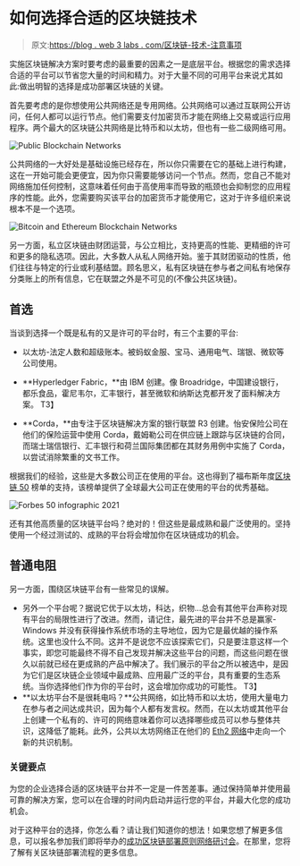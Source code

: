 # 如何选择合适的区块链技术

> 原文:[https://blog . web 3 labs . com/区块链-技术-注意事项](https://blog.web3labs.com/blockchain-technology-considerations)

实施区块链解决方案时要考虑的最重要的因素之一是底层平台。根据您的需求选择合适的平台可以节省您大量的时间和精力。对于大量不同的可用平台来说尤其如此:做出明智的选择是成功部署区块链的关键。

首先要考虑的是你想使用公共网络还是专用网络。公共网络可以通过互联网公开访问，任何人都可以运行节点。他们需要支付加密货币才能在网络上交易或运行应用程序。两个最大的区块链公共网络是比特币和以太坊，但也有一些二级网络可用。

![Public Blockchain Networks](../Images/d083ba5a8a9c2c0f971ade5d1f10006c.png)

公共网络的一大好处是基础设施已经存在，所以你只需要在它的基础上进行构建，这在一开始可能会更便宜，因为你只需要能够访问一个节点。然而，您自己不能对网络施加任何控制，这意味着任何由于高使用率而导致的瓶颈也会抑制您的应用程序的性能。此外，您需要购买该平台的加密货币才能使用它，这对于许多组织来说根本不是一个选项。

![Bitcoin and Ethereum Blockchain Networks](../Images/95489c9df4e77c9f5b283887e6ff5d42.png)

另一方面，私立区块链由财团运营，与公立相比，支持更高的性能、更精细的许可和更多的隐私选项。因此，大多数人从私人网络开始。鉴于其财团驱动的性质，他们往往与特定的行业或利基结盟。顾名思义，私有区块链在参与者之间私有地保存分类账上的所有信息，它在联盟之外是不可见的(不像公共区块链)。

## **首选**

当谈到选择一个既是私有的又是许可的平台时，有三个主要的平台:

*   以太坊-法定人数和超级账本。被蚂蚁金服、宝马、通用电气、瑞银、微软等公司使用。

*   **Hyperledger Fabric，**由 IBM 创建。像 Broadridge，中国建设银行，都乐食品，霍尼韦尔，汇丰银行，甚至微软和纳斯达克都开发了面料解决方案。
    T3】
*   **Corda，**由专注于区块链解决方案的银行联盟 R3 创建。怡安保险公司在他们的保险运营中使用 Corda，戴姆勒公司在供应链上跟踪与区块链的合同，而瑞士瑞信银行、汇丰银行和荷兰国际集团都在其财务用例中实施了 Corda，以尝试消除繁重的文书工作。

根据我们的经验，这些是大多数公司正在使用的平台。这也得到了福布斯年度[区块链 50](https://www.forbes.com/sites/michaeldelcastillo/2020/02/19/blockchain-50/?sh=47da825b7553) 榜单的支持，该榜单提供了全球最大公司正在使用的平台的优秀基础。

![Forbes 50 infographic 2021](../Images/8c0d4c4ee36fa3deac1c733d6e954f30.png)

还有其他高质量的区块链平台吗？绝对的！但这些是最成熟和最广泛使用的。坚持使用一个经过测试的、成熟的平台将会增加你在区块链成功的机会。

## **普通电阻**

另一方面，围绕区块链平台有一些常见的误解。

*   另外一个平台呢？据说它优于以太坊，科达，织物...总会有其他平台声称对现有平台的局限性进行了改进。然而，请记住，最先进的平台并不总是赢家- Windows 并没有获得操作系统市场的主导地位，因为它是最优越的操作系统。这里也没什么不同。这并不是说您不应该探索它们，只是要注意这样一个事实，即您可能最终不得不自己发现并解决这些平台的问题，而这些问题在很久以前就已经在更成熟的产品中解决了。我们展示的平台之所以被选中，是因为它们是区块链企业领域中最成熟、应用最广泛的平台，具有重要的生态系统。当你选择他们作为你的平台时，这会增加你成功的可能性。
    T3】
*   **以太坊平台不是很耗电吗？**公共网络，如比特币和以太坊，使用大量电力在参与者之间达成共识，因为每个人都有发言权。然而，在以太坊或其他平台上创建一个私有的、许可的网络意味着你可以选择哪些成员可以参与整体共识，这降低了能耗。此外，公共以太坊网络正在他们的 [Eth2 网络](/the-eth2-network-is-launching-what-do-i-need-to-know)中走向一个新的共识机制。

### **关键要点**

为您的企业选择合适的区块链平台并不一定是一件苦差事。通过保持简单并使用最可靠的解决方案，您可以在合理的时间内启动并运行您的平台，并最大化您的成功机会。

对于这种平台的选择，你怎么看？请让我们知道你的想法！如果您想了解更多信息，可以报名参加我们即将举办的[成功区块链部署原则网络研讨会](https://pages.web3labs.com/principles-of-successful-blockchain-deployments-webinar)。在那里，您将了解有关区块链部署流程的更多信息。